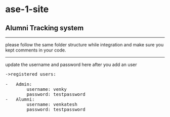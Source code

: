 # ase-1-site
## Alumni Tracking system
------------
please follow the same folder structure while integration and make sure you kept comments in your code.

------------
update the username and password here after you add an user
<pre>
->registered users:

-	Admin:
		username: venky
		password: testpassword
-	Alumni:
		username: venkatesh
		password: testpassword
</pre>
